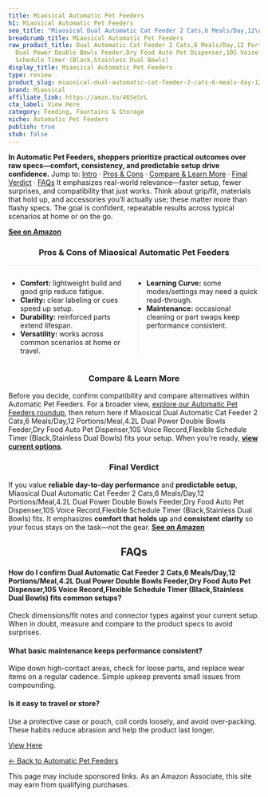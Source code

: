 ```yaml
---
title: Miaosical Automatic Pet Feeders
h1: Miaosical Automatic Pet Feeders
seo_title: "Miaosical Dual Automatic Cat Feeder 2 Cats,6 Meals/Day,12\u2026"
breadcrumb_title: Miaosical Automatic Pet Feeders
raw_product_title: Dual Automatic Cat Feeder 2 Cats,6 Meals/Day,12 Portions/Meal,4.2L
  Dual Power Double Bowls Feeder,Dry Food Auto Pet Dispenser,10S Voice Record,Flexible
  Schedule Timer (Black,Stainless Dual Bowls)
display_title: Miaosical Automatic Pet Feeders
type: review
product_slug: miaosical-dual-automatic-cat-feeder-2-cats-6-meals-day-12-portions-meal-0e85b76d
brand: Miaosical
affiliate_link: https://amzn.to/46SeSrL
cta_label: View Here
category: Feeding, Fountains & Storage
niche: Automatic Pet Feeders
publish: true
stub: false
---
```


<div id="intro" class="full-width"><p><strong>In Automatic Pet Feeders, shoppers prioritize practical outcomes over raw specs&mdash;comfort, consistency, and predictable setup drive confidence.</strong> Jump to: <a href="#intro">Intro</a> · <a href="#pros-cons">Pros &amp; Cons</a> · <a href="#compare-more">Compare &amp; Learn More</a> · <a href="#verdict">Final Verdict</a> · <a href="#faqs">FAQs</a> It emphasizes real-world relevance&mdash;faster setup, fewer surprises, and compatibility that just works. Think about grip/fit, materials that hold up, and accessories you’ll actually use; these matter more than flashy specs. The goal is confident, repeatable results across typical scenarios at home or on the go.</p><p><a href="https://amzn.to/46SeSrL" rel="nofollow sponsored noopener" target="_blank"><strong>See on Amazon</strong></a></p></div>
<h3 id="pros-cons" style="text-align:center;">Pros &amp; Cons of Miaosical Automatic Pet Feeders</h3>
<div class="pc-grid" style="display:grid;grid-template-columns:1fr 1fr;gap:16px;border-top:1px solid #e5e7eb;padding-top:12px;">
  <ul>
    <li><strong>Comfort:</strong> lightweight build and good grip reduce fatigue.</li>
    <li><strong>Clarity:</strong> clear labeling or cues speed up setup.</li>
    <li><strong>Durability:</strong> reinforced parts extend lifespan.</li>
    <li><strong>Versatility:</strong> works across common scenarios at home or travel.</li>
  </ul>
  <ul style="border-left:1px solid #e5e7eb;padding-left:16px;">
    <li><strong>Learning Curve:</strong> some modes/settings may need a quick read-through.</li>
    <li><strong>Maintenance:</strong> occasional cleaning or part swaps keep performance consistent.</li>
  </ul>
</div>


<h3 id="compare-more" style="text-align:center;">Compare &amp; Learn More</h3>
<p>Before you decide, confirm compatibility and compare alternatives within Automatic Pet Feeders. For a broader view, <a href="#">explore our Automatic Pet Feeders roundup</a>, then return here if Miaosical Dual Automatic Cat Feeder 2 Cats,6 Meals/Day,12 Portions/Meal,4.2L Dual Power Double Bowls Feeder,Dry Food Auto Pet Dispenser,10S Voice Record,Flexible Schedule Timer (Black,Stainless Dual Bowls) fits your setup. When you’re ready, <a href="https://amzn.to/46SeSrL" rel="nofollow sponsored noopener" target="_blank"><strong>view current options</strong></a>.</p>

<h3 id="verdict" style="text-align:center;">Final Verdict</h3>
<p>If you value <strong>reliable day-to-day performance</strong> and <strong>predictable setup</strong>, Miaosical Dual Automatic Cat Feeder 2 Cats,6 Meals/Day,12 Portions/Meal,4.2L Dual Power Double Bowls Feeder,Dry Food Auto Pet Dispenser,10S Voice Record,Flexible Schedule Timer (Black,Stainless Dual Bowls) fits. It emphasizes <strong>comfort that holds up</strong> and <strong>consistent clarity</strong> so your focus stays on the task&mdash;not the gear. <a href="https://amzn.to/46SeSrL" rel="nofollow sponsored noopener" target="_blank"><strong>See on Amazon</strong></a></p>

<h2 id="faqs" style="text-align:center;">FAQs</h2>
<h4><strong>How do I confirm Dual Automatic Cat Feeder 2 Cats,6 Meals/Day,12 Portions/Meal,4.2L Dual Power Double Bowls Feeder,Dry Food Auto Pet Dispenser,10S Voice Record,Flexible Schedule Timer (Black,Stainless Dual Bowls) fits common setups?</strong></h4>
<p>Check dimensions/fit notes and connector types against your current setup. When in doubt, measure and compare to the product specs to avoid surprises.</p>
<h4><strong>What basic maintenance keeps performance consistent?</strong></h4>
<p>Wipe down high-contact areas, check for loose parts, and replace wear items on a regular cadence. Simple upkeep prevents small issues from compounding.</p>
<h4><strong>Is it easy to travel or store?</strong></h4>
<p>Use a protective case or pouch, coil cords loosely, and avoid over-packing. These habits reduce abrasion and help the product last longer.</p>

<p><a class="btn" href="https://amzn.to/46SeSrL" target="_blank" rel="nofollow sponsored noopener">View Here</a></p>
<p><a href="/roundups/feeding-fountains-storage/automatic-pet-feeders/">← Back to Automatic Pet Feeders</a></p>
<aside class="disclosure">This page may include sponsored links. As an Amazon Associate, this site may earn from qualifying purchases.</aside>
